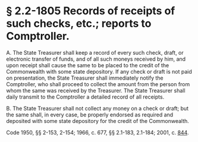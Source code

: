 # § 2.2-1805 Records of receipts of such checks, etc.; reports to Comptroller.

<p>A. The State Treasurer shall keep a record of every such check, draft, or electronic transfer of funds, and of all such moneys received by him, and upon receipt shall cause the same to be placed to the credit of the Commonwealth with some state depository. If any check or draft is not paid on presentation, the State Treasurer shall immediately notify the Comptroller, who shall proceed to collect the amount from the person from whom the same was received by the Treasurer. The State Treasurer shall daily transmit to the Comptroller a detailed record of all receipts.</p><p>B. The State Treasurer shall not collect any money on a check or draft; but the same shall, in every case, be properly endorsed as required and deposited with some state depository for the credit of the Commonwealth.</p><p>Code 1950, §§ 2-153, 2-154; 1966, c. 677, §§ 2.1-183, 2.1-184; 2001, c. <a href='http://lis.virginia.gov/cgi-bin/legp604.exe?011+ful+CHAP0844'>844</a>.</p>